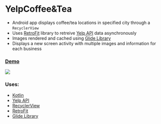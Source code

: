 # YelpCoffee&Tea
- Android app displays coffee/tea locations in specified city through a `RecyclerView`
- Uses [RetroFit](https://square.github.io/retrofit/) library to retreive [Yelp API](https://www.yelp.com/developers) data asynchronously 
- Images rendered and cached using [Glide Library](https://github.com/bumptech/glide)
- Displays a new screen activity with multiple images and information for each business
### [Demo](https://cdn.discordapp.com/attachments/701277128951595033/794407782715097128/screen-capture_11.gif)
![](https://cdn.discordapp.com/attachments/701277128951595033/794407782715097128/screen-capture_11.gif)

### Uses: 
- [Kotlin](https://kotlinlang.org/)
- [Yelp API](https://www.yelp.com/developers)
- [RecyclerView](https://developer.android.com/guide/topics/ui/layout/recyclerview)
- [RetroFit](https://square.github.io/retrofit/)
- [Glide Library](https://github.com/bumptech/glide)
 
